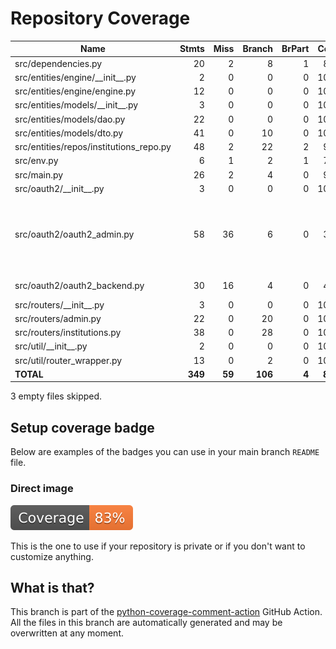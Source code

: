 # Repository Coverage



| Name                                     |    Stmts |     Miss |   Branch |   BrPart |   Cover |   Missing |
|----------------------------------------- | -------: | -------: | -------: | -------: | ------: | --------: |
| src/dependencies.py                      |       20 |        2 |        8 |        1 |     82% |    22, 35 |
| src/entities/engine/\_\_init\_\_.py      |        2 |        0 |        0 |        0 |    100% |           |
| src/entities/engine/engine.py            |       12 |        0 |        0 |        0 |    100% |           |
| src/entities/models/\_\_init\_\_.py      |        3 |        0 |        0 |        0 |    100% |           |
| src/entities/models/dao.py               |       22 |        0 |        0 |        0 |    100% |           |
| src/entities/models/dto.py               |       41 |        0 |       10 |        0 |    100% |           |
| src/entities/repos/institutions\_repo.py |       48 |        2 |       22 |        2 |     94% |    88, 94 |
| src/env.py                               |        6 |        1 |        2 |        1 |     75% |         9 |
| src/main.py                              |       26 |        2 |        4 |        0 |     93% |     28-29 |
| src/oauth2/\_\_init\_\_.py               |        3 |        0 |        0 |        0 |    100% |           |
| src/oauth2/oauth2\_admin.py              |       58 |       36 |        6 |        0 |     34% |27-40, 43-46, 49-53, 56-66, 69-72, 75-79, 82-86 |
| src/oauth2/oauth2\_backend.py            |       30 |       16 |        4 |        0 |     41% |25-37, 40-46 |
| src/routers/\_\_init\_\_.py              |        3 |        0 |        0 |        0 |    100% |           |
| src/routers/admin.py                     |       22 |        0 |       20 |        0 |    100% |           |
| src/routers/institutions.py              |       38 |        0 |       28 |        0 |    100% |           |
| src/util/\_\_init\_\_.py                 |        2 |        0 |        0 |        0 |    100% |           |
| src/util/router\_wrapper.py              |       13 |        0 |        2 |        0 |    100% |           |
|                                **TOTAL** |  **349** |   **59** |  **106** |    **4** | **84%** |           |

3 empty files skipped.


## Setup coverage badge

Below are examples of the badges you can use in your main branch `README` file.

### Direct image

[![Coverage badge](https://github.com/cfpb/regtech-user-fi-management/raw/python-coverage-comment-action-data/badge.svg)](https://github.com/cfpb/regtech-user-fi-management/tree/python-coverage-comment-action-data)

This is the one to use if your repository is private or if you don't want to customize anything.



## What is that?

This branch is part of the
[python-coverage-comment-action](https://github.com/marketplace/actions/python-coverage-comment)
GitHub Action. All the files in this branch are automatically generated and may be
overwritten at any moment.